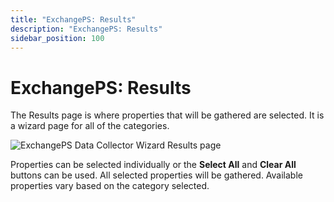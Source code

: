 ```yaml
---
title: "ExchangePS: Results"
description: "ExchangePS: Results"
sidebar_position: 100
---
```


# ExchangePS: Results

The Results page is where properties that will be gathered are selected. It is a wizard page for all
of the categories.

![ExchangePS Data Collector Wizard Results page](/images/accessanalyzer/11.6/admin/datacollector/exchangeps/results.webp)

Properties can be selected individually or the **Select All** and **Clear All** buttons can be used.
All selected properties will be gathered. Available properties vary based on the category selected.

